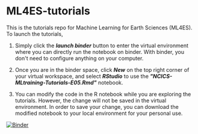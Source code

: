 # ML4ES-tutorials
This is the tutorials repo for Machine Learning for Earth Sciences (ML4ES). To launch the tutorials, 

1. Simply click the __*launch binder*__ button to enter the virtual environment where you can directly run the notebook on binder. With binder, you don't need to configure anything on your computer.

2. Once you are in the binder space, click __*New*__ on the top right corner of your virtual workspace, and select __*RStudio*__ to use the **_"NCICS-MLtraining-Tutorials-E05.Rmd"_** notebook.

3. You can modify the code in the R notebook while you are exploring the tutorials. However, the change will not be saved in the virtual environment. In order to save your change, you can download the modified notebook to your local environment for your personal use.

[![Binder](https://mybinder.org/badge_logo.svg)](https://mybinder.org/v2/gh/geo-yrao/ML4ES-tutorials/master?urlpath=rstudio)
